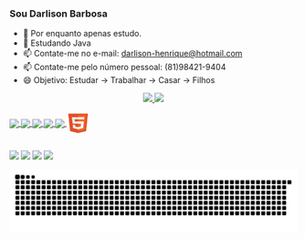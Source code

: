### Sou Darlison Barbosa

- 🔭 Por enquanto apenas estudo.
- 🌱 Estudando Java
- 📫 Contate-me no e-mail: darlison-henrique@hotmail.com
- 📫 Contate-me pelo número pessoal: (81)98421-9404
- 😄 Objetivo: Estudar -> Trabalhar -> Casar -> Filhos

<div align="center">
  <a href="https://github.com/darlison-github">
  <img height="160em" src="https://github-readme-stats.vercel.app/api?username=darlison-github&show_icons=true&theme=tokyonight&include_all_commits=true&count_private=true"/>
  <img height="160em" src="https://github-readme-stats.vercel.app/api/top-langs/?username=darlison-github&layout=compact&langs_count=7&theme=tokyonight"/>
</div>
  
  <div style="display: inline_block"><br>
<img align="center" height="35em" widht="40" src="https://cdn.jsdelivr.net/gh/devicons/devicon/icons/angularjs/angularjs-original.svg" />
<img align="center" height="35em" widht="40" src="https://cdn.jsdelivr.net/gh/devicons/devicon/icons/java/java-original-wordmark.svg" />
<img align="center" height="35em" widht="40" src="https://cdn.jsdelivr.net/gh/devicons/devicon/icons/javascript/javascript-original.svg" />
<img align="center" height="35em" widht="40" src="https://cdn.jsdelivr.net/gh/devicons/devicon/icons/postgresql/postgresql-original.svg" />
<img align="center" height="35em" widht="40" src="https://cdn.jsdelivr.net/gh/devicons/devicon/icons/typescript/typescript-original.svg" />
<img align="center" height="35em" width="40" src="https://raw.githubusercontent.com/devicons/devicon/master/icons/html5/html5-original.svg">
    
</div>
  
  ##
  
  <div> 
    
  <a href="https://www.instagram.com/darlisonhenrique1/" target="_blank"><img src="https://img.shields.io/badge/-Instagram-%23E4405F?style=for-the-badge&logo=instagram&logoColor=white" target="_blank"></a>
 <a href="https://discord.com/channels/@me" target="_blank"><img src="https://img.shields.io/badge/Discord-7289DA?style=for-the-badge&logo=discord&logoColor=white" target="_blank"></a> 
  <a href = "mailto:darlisonhenri@gmail.com"><img src="https://img.shields.io/badge/-Gmail-%23333?style=for-the-badge&logo=gmail&logoColor=white" target="_blank"></a>
  <a href="https://www.linkedin.com/in/darlison-henrique-barbosa/" target="_blank"><img src="https://img.shields.io/badge/-LinkedIn-%230077B5?style=for-the-badge&logo=linkedin&logoColor=white" target="_blank"></a> 
 
  ![Snake animation](https://github.com/darlison-github/darlison-github/blob/output/github-contribution-grid-snake.svg)
 
</div>
